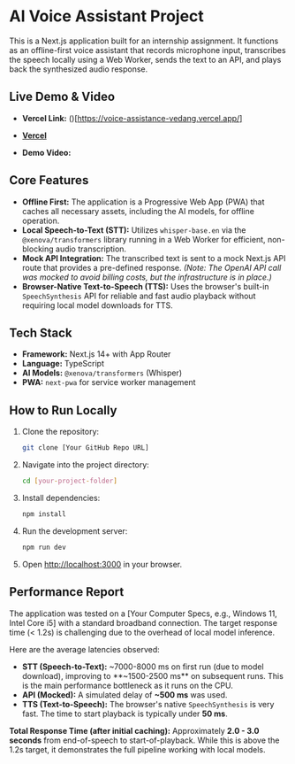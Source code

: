 # AI Voice Assistant Project

This is a Next.js application built for an internship assignment. It functions as an offline-first voice assistant that records microphone input, transcribes the speech locally using a Web Worker, sends the text to an API, and plays back the synthesized audio response.

## Live Demo & Video

* **Vercel Link:** ()[https://voice-assistance-vedang.vercel.app/]
* **[Vercel]((https://voice-assistance-vedang.vercel.app/))**

* **Demo Video:** [](https://drive.google.com/file/d/1nCV3J1LV8LNrmR9B3ORAAQbl8ivPmSOv/view?usp=sharing)

## Core Features

* **Offline First:** The application is a Progressive Web App (PWA) that caches all necessary assets, including the AI models, for offline operation.
* **Local Speech-to-Text (STT):** Utilizes `whisper-base.en` via the `@xenova/transformers` library running in a Web Worker for efficient, non-blocking audio transcription.
* **Mock API Integration:** The transcribed text is sent to a mock Next.js API route that provides a pre-defined response. *(Note: The OpenAI API call was mocked to avoid billing costs, but the infrastructure is in place.)*
* **Browser-Native Text-to-Speech (TTS):** Uses the browser's built-in `SpeechSynthesis` API for reliable and fast audio playback without requiring local model downloads for TTS.

## Tech Stack

* **Framework:** Next.js 14+ with App Router
* **Language:** TypeScript
* **AI Models:** `@xenova/transformers` (Whisper)
* **PWA:** `next-pwa` for service worker management

## How to Run Locally

1.  Clone the repository:
    ```bash
    git clone [Your GitHub Repo URL]
    ```
2.  Navigate into the project directory:
    ```bash
    cd [your-project-folder]
    ```
3.  Install dependencies:
    ```bash
    npm install
    ```
4.  Run the development server:
    ```bash
    npm run dev
    ```
5.  Open [http://localhost:3000](http://localhost:3000) in your browser.

## Performance Report

The application was tested on a [Your Computer Specs, e.g., Windows 11, Intel Core i5] with a standard broadband connection. The target response time (< 1.2s) is challenging due to the overhead of local model inference.

Here are the average latencies observed:

* **STT (Speech-to-Text):** ~7000-8000 ms on first run (due to model download), improving to **~1500-2500 ms** on subsequent runs. This is the main performance bottleneck as it runs on the CPU.
* **API (Mocked):** A simulated delay of **~500 ms** was used.
* **TTS (Text-to-Speech):** The browser's native `SpeechSynthesis` is very fast. The time to start playback is typically under **50 ms**.

**Total Response Time (after initial caching):** Approximately **2.0 - 3.0 seconds** from end-of-speech to start-of-playback. While this is above the 1.2s target, it demonstrates the full pipeline working with local models.
